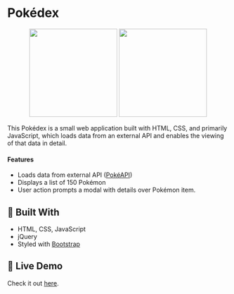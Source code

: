 # Pokédex
<p align="center">
  <img height="200" src="https://i.imgur.com/8WsHteo.png" >
  <img height="200" src="https://i.imgur.com/DmnMvOw.png" >
</p>
This Pokédex is a small web application built with HTML, CSS, and primarily JavaScript, which loads data from an external API and enables the viewing of that data in detail.

#### Features 
- Loads data from external API ([PokéAPI](https://pokeapi.co/))
- Displays a list of 150 Pokémon
- User action prompts a modal with details over Pokémon item. 

## 🔨 Built With 
- HTML, CSS, JavaScript
- jQuery
- Styled with [Bootstrap](https://getbootstrap.com/)

## 🌱 Live Demo 
Check it out [here](https://cjwe.github.io/pokedex-app/).


